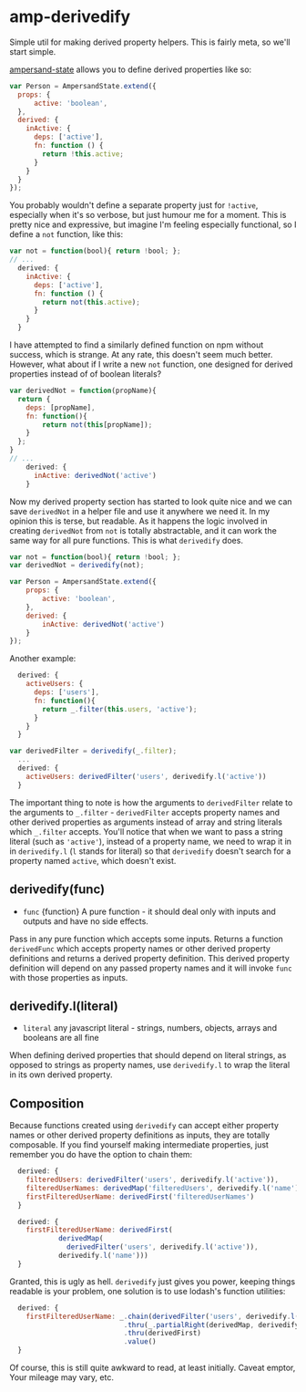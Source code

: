 # amp-derivedify
Simple util for making derived property helpers. This is fairly meta, so we'll start simple.

[ampersand-state](https://github.com/AmpersandJS/ampersand-state) allows you to define derived properties like so:

```js
var Person = AmpersandState.extend({
  props: {
      active: 'boolean',
  },
  derived: {
    inActive: {
      deps: ['active'],
      fn: function () {
        return !this.active;
      }
    }
  }
});
```
You probably wouldn't define a separate property just for `!active`, especially when it's so verbose, but just humour me for a moment. This is pretty nice and expressive, but imagine I'm feeling especially functional, so I define a `not` function, like this:

```js
var not = function(bool){ return !bool; };
// ...
  derived: {
    inActive: {
      deps: ['active'],
      fn: function () {
        return not(this.active);
      }
    }
  }
```

I have attempted to find a similarly defined function on npm without success, which is strange. At any rate, this doesn't seem much better. However, what about if I write a new `not` function, one designed for derived properties instead of of boolean literals?

```js
var derivedNot = function(propName){
  return {
    deps: [propName],
    fn: function(){
        return not(this[propName]);
    }
  };
}
// ...
    derived: {
      inActive: derivedNot('active')
    }
```

Now my derived property section has started to look quite nice and we can save `derivedNot` in a helper file and use it anywhere we need it. In my opinion this is terse, but readable. As it happens the logic involved in creating `derivedNot` from `not` is totally abstractable, and it can work the same way for all pure functions. This is what `derivedify` does.

```js
var not = function(bool){ return !bool; };
var derivedNot = derivedify(not);

var Person = AmpersandState.extend({
    props: {
        active: 'boolean',
    },
    derived: {
        inActive: derivedNot('active')
    }
});
```

Another example:
```js
  derived: {
    activeUsers: {
      deps: ['users'],
      fn: function(){
        return _.filter(this.users, 'active');
      }
    }
  }
```

```js
var derivedFilter = derivedify(_.filter);
  ...
  derived: {
    activeUsers: derivedFilter('users', derivedify.l('active'))
  }
```
The important thing to note is how the arguments to `derivedFilter` relate to the arguments to `_.filter` - `derivedFilter` accepts property names and other derived properties as arguments instead of array and string literals which `_.filter` accepts. You'll notice that when we want to pass a string literal (such as `'active'`), instead of a property name, we need to wrap it in in `derivedify.l` (`l` stands for literal) so that `derivedify` doesn't search for a property named `active`, which doesn't exist.

## derivedify(func)

 - `func` {function} A pure function - it should deal only with inputs and outputs and have no side effects.

Pass in any pure function which accepts some inputs. Returns a function `derivedFunc` which accepts property names or other derived property definitions and returns a derived property definition. This derived property definition will depend on any passed property names and it will invoke `func` with those properties as inputs.

## derivedify.l(literal)

 - `literal` any javascript literal - strings, numbers, objects, arrays and booleans are all fine

When defining derived properties that should depend on literal strings, as opposed to strings as property names, use `derivedify.l` to wrap the literal in its own derived property.

## Composition

Because functions created using `derivedify` can accept either property names or other derived property definitions as inputs, they are totally composable. If you find yourself making intermediate properties, just remember you do have the option to chain them:

```js
  derived: {
    filteredUsers: derivedFilter('users', derivedify.l('active')),
    filteredUserNames: derivedMap('filteredUsers', derivedify.l('name')),
    firstFilteredUserName: derivedFirst('filteredUserNames')
  }
```

```js
  derived: {
    firstFilteredUserName: derivedFirst(
            derivedMap(
              derivedFilter('users', derivedify.l('active')),
            derivedify.l('name')))
  }
```

Granted, this is ugly as hell. `derivedify` just gives you power, keeping things readable is your problem, one solution is to use lodash's function utilities:

```js
  derived: {
    firstFilteredUserName: _.chain(derivedFilter('users', derivedify.l('active')))
                            .thru(_.partialRight(derivedMap, derivedify.l('name')))
                            .thru(derivedFirst)
                            .value()
  }
```
Of course, this is still quite awkward to read, at least initially. Caveat emptor, Your mileage may vary, etc.
